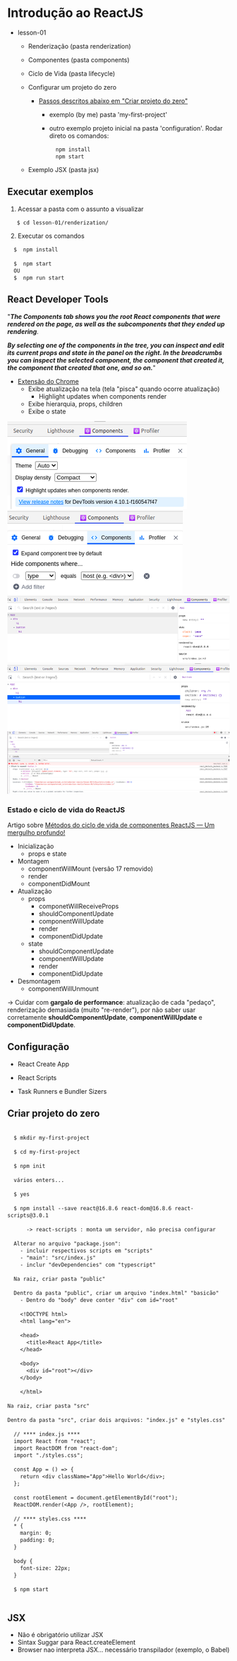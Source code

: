 # Introdução ao ReactJS

- lesson-01

  - Renderização (pasta renderization)

  - Componentes (pasta components)

  - Ciclo de Vida (pasta lifecycle)

  - Configurar um projeto do zero

    - [Passos descritos abaixo em "Criar projeto do zero"](#Criar-projeto-do-zero)

      - exemplo (by me) pasta 'my-first-project'

      - outro exemplo projeto inicial na pasta 'configuration'. Rodar direto os comandos:
        ```shell
          npm install
          npm start
        ```

  - Exemplo JSX (pasta jsx)

## Executar exemplos

1. Acessar a pasta com o assunto a visualizar

```shell
   $ cd lesson-01/renderization/
```

2. Executar os comandos

```shell
  $  npm install

  $  npm start
  OU
  $  npm run start
```

## React Developer Tools

"**_The Components tab shows you the root React components that were rendered on the page, as well as the subcomponents that they ended up rendering_**.

**_By selecting one of the components in the tree, you can inspect and edit its current props and state in the panel on the right. In the breadcrumbs you can inspect the selected component, the component that created it, the component that created that one, and so on._**"

- [Extensão do Chrome](https://chrome.google.com/webstore/detail/react-developer-tools/fmkadmapgofadopljbjfkapdkoienihi)
  - Exibe atualização na tela (tela "pisca" quando ocorre atualização)
    - Highlight updates when components render
  - Exibe hierarquia, props, children
  - Exibe o state

<img src="img/react_dev-tools_config1.png">

<img src="img/react_dev-tools_config2.png">

<img src="img/react_dev-tools.png">

<img src="img/react_dev-tools2.png">

<img src="img/react_dev-tools3.png">

### Estado e ciclo de vida do ReactJS

Artigo sobre [Métodos do ciclo de vida de componentes ReactJS — Um mergulho profundo!](https://medium.com/creditas-tech/m%C3%A9todos-do-ciclo-de-vida-de-componentes-reactjs-um-mergulho-profundo-332ed7b3b782)

- Inicialização
  - props e state
- Montagem
  - componentWillMount (versão 17 removido)
  - render
  - componentDidMount
- Atualização
  - props
    - componetWillReceiveProps
    - shouldComponentUpdate
    - componentWillUpdate
    - render
    - componentDidUpdate
  - state
    - shouldComponentUpdate
    - componentWillUpdate
    - render
    - componentDidUpdate
- Desmontagem
  - componentWillUnmount

-> Cuidar com **gargalo de performance**: atualização de cada "pedaço", renderização demasiada (muito "re-render"), por não saber usar corretamente **shouldComponentUpdate**, **componentWillUpdate** e **componentDidUpdate**.

## Configuração

- React Create App

- React Scripts

- Task Runners e Bundler Sizers

## Criar projeto do zero

```shell

  $ mkdir my-first-project

  $ cd my-first-project

  $ npm init

  vários enters...

  $ yes

  $ npm install --save react@16.8.6 react-dom@16.8.6 react-scripts@3.0.1

      -> react-scripts : monta um servidor, não precisa configurar

  Alterar no arquivo "package.json":
    - incluir respectivos scripts em "scripts"
    - "main": "src/index.js"
    - inclur "devDependencies" com "typescript"

  Na raiz, criar pasta "public"

  Dentro da pasta "public", criar um arquivo "index.html" "basicão"
    - Dentro do "body" deve conter "div" com id="root"

    <!DOCTYPE html>
    <html lang="en">

    <head>
      <title>React App</title>
    </head>

    <body>
      <div id="root"></div>
    </body>

    </html>

Na raiz, criar pasta "src"

Dentro da pasta "src", criar dois arquivos: "index.js" e "styles.css"

  // **** index.js ****
  import React from "react";
  import ReactDOM from "react-dom";
  import "./styles.css";

  const App = () => {
    return <div className="App">Hello World</div>;
  };

  const rootElement = document.getElementById("root");
  ReactDOM.render(<App />, rootElement);

  // **** styles.css ****
  * {
    margin: 0;
    padding: 0;
  }

  body {
    font-size: 22px;
  }

  $ npm start


```

## JSX

- Não é obrigatório utilizar JSX
- Sintax Suggar para React.createElement
- Browser nao interpreta JSX... necessário transpilador (exemplo, o Babel)
